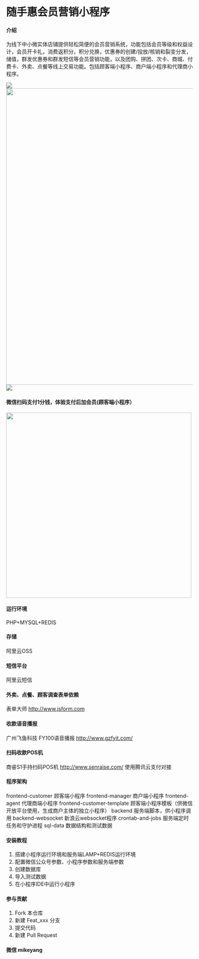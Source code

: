 # 随手惠会员营销小程序

#### 介绍
为线下中小微实体店铺提供轻松简便的会员营销系统，功能包括会员等级和权益设计，会员开卡礼，消费返积分，积分兑换，优惠券的创建/投放/核销和裂变分发，储值，群发优惠券和群发短信等会员营销功能，以及团购、拼团、次卡、商城、付费卡、外卖、点餐等线上交易功能。包括顾客端小程序、商户端小程序和代理商小程序。

<img src="https://images.gitee.com/uploads/images/2020/0421/115035_73a08d00_1351473.jpeg">

<img src="https://images.gitee.com/uploads/images/2020/0421/114543_fca92fcd_1351473.jpeg" width="800px">

<img src="https://images.gitee.com/uploads/images/2020/0421/121459_c84d8b36_1351473.jpeg">

#### 微信扫码支付1分钱，体验支付后加会员(顾客端小程序）
<img src="https://images.gitee.com/uploads/images/2020/0421/114544_9c10c8f2_1351473.jpeg" width="500px">


#### 运行环境
PHP+MYSQL+REDIS

#### 存储
阿里云OSS

#### 短信平台
阿里云短信

#### 外卖、点餐、顾客调查表单依赖
表单大师 http://www.jsform.com

#### 收款语音播报
广州飞鱼科技 FY100语音播报 http://www.gzfyit.com/

#### 扫码收款POS机
商睿S1手持扫码POS机 http://www.senraise.com/ 使用腾讯云支付对接


#### 程序架构
frontend-customer 顾客端小程序
frontend-manager  商户端小程序
frontend-agent    代理商端小程序
frontend-customer-template  顾客端小程序模板（供微信开放平台使用，生成商户主体的独立小程序）
backend           服务端脚本，供小程序调用
backend-websocket 新浪云websocket程序
crontab-and-jobs  服务端定时任务和守护进程
sql-data          数据结构和测试数据

#### 安装教程

1.  搭建小程序运行环境和服务端LAMP+REDIS运行环境
2.  配置微信公众号参数、小程序参数和服务端参数
3.  创建数据库
4.  导入测试数据
5.  在小程序IDE中运行小程序


#### 参与贡献

1.  Fork 本仓库
2.  新建 Feat_xxx 分支
3.  提交代码
4.  新建 Pull Request

#### 微信 mikeyang
